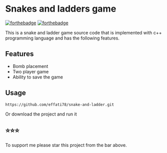 # Snakes and ladders game

[![forthebadge](http://forthebadge.com/images/badges/made-with-c-plus-plus.svg)](http://forthebadge.com)
[![forthebadge](http://forthebadge.com/images/badges/built-with-love.svg)](http://forthebadge.com)

This is a snake and ladder game source code that is implemented with c++ programming language and has the following features.

## Features

- Bomb placement
- Two player game
- Ability to save the game

## Usage

```
https://github.com/effati78/snake-and-ladder.git
```
Or download the project and run it

## ⭐️⭐️⭐️

To support me please star this project from the bar above.

